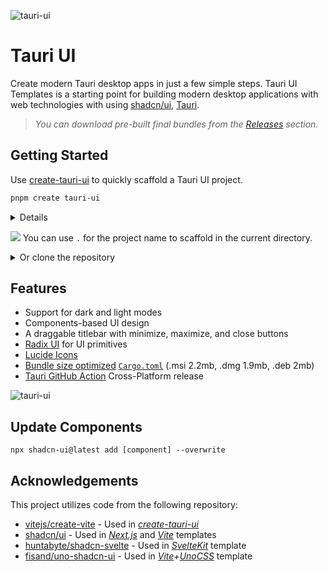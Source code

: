 ![tauri-ui](https://github.com/agmmnn/tauri-ui/assets/16024979/c4c62dad-4ea7-4874-9ef4-b5d0b6ec10a1)

# Tauri UI

Create modern Tauri desktop apps in just a few simple steps. Tauri UI Templates is a starting point for building modern desktop applications with web technologies with using [shadcn/ui](https://github.com/shadcn/ui), [Tauri](https://github.com/tauri-apps/tauri).

> _You can download pre-built final bundles from the [Releases](https://github.com/agmmnn/tauri-ui/releases) section._

## Getting Started

Use [create-tauri-ui](https://npmjs.com/package/create-tauri-ui) to quickly scaffold a Tauri UI project.

```bash
pnpm create tauri-ui
```

<details>

```bash
npx create-tauri-ui@latest
pnpm create tauri-ui
npm create tauri-ui@latest
yarn create tauri-ui
```

Then follow the prompts!

You can also directly specify the project name and the template you want to use via additional command line options. For example, to scaffold a Tauri-UI project, run:

```bash
# npm 7+, extra double-dash is needed:
npm create tauri-ui@latest my-tauri-app -- --template vite

# yarn
yarn create tauri-ui my-tauri-app --template next

# pnpm
pnpm create tauri-ui my-tauri-app --template sveltekit
```

</details>

![](/others/Animation.gif)
You can use `.` for the project name to scaffold in the current directory.

<details>

<summary>
Or clone the repository
</summary>

```bash
gh repo clone agmmnn/tauri-ui
cd tauri-ui/templates/<template>

pnpm i
pnpm tauri dev
pnpm tauri build
```

</details>

## Features

- Support for dark and light modes
- Components-based UI design
- A draggable titlebar with minimize, maximize, and close buttons
- [Radix UI](https://www.radix-ui.com/) for UI primitives
- [Lucide Icons](https://lucide.dev/)
- [Bundle size optimized](https://github.com/johnthagen/min-sized-rust) [`Cargo.toml`](/src-tauri/Cargo.toml) (.msi 2.2mb, .dmg 1.9mb, .deb 2mb)
- [Tauri GitHub Action](https://github.com/tauri-apps/tauri-action) Cross-Platform release

![tauri-ui](https://user-images.githubusercontent.com/16024979/232823230-19d22434-8e28-43c2-bb70-e45a2fc2da88.gif)

## Update Components

```
npx shadcn-ui@latest add [component] --overwrite
```

## Acknowledgements

This project utilizes code from the following repository:

- [vitejs/create-vite](https://github.com/vitejs/vite/blob/main/packages/create-vite) - Used in _[create-tauri-ui](https://www.npmjs.com/package/create-tauri-ui)_
- [shadcn/ui](https://github.com/shadcn/ui/tree/main/apps/www) - Used in _[Next.js](https://github.com/vercel/next.js/)_ and _[Vite](https://github.com/vitejs/vite)_ templates
- [huntabyte/shadcn-svelte](https://github.com/huntabyte/shadcn-svelte) - Used in _[SvelteKit](https://github.com/sveltejs/svelte)_ template
- [fisand/uno-shadcn-ui](https://github.com/fisand/uno-shadcn-ui) - Used in _[Vite](https://github.com/vitejs/vite)+[UnoCSS](https://github.com/unocss/unocss)_ template

